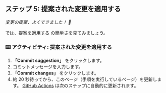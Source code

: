 <!--
<<< 著者メモ: ステップ 5 >>>
前のステップを確認した上で、このステップを開始してください。

用語を定義し、docs.github.com へのリンクを設定します。
-->

## ステップ 5: 提案された変更を適用する

_変更の提案、よくできました！ :partying_face:_

では、[提案を適用する](https://docs.github.com/en/pull-requests/collaborating-with-pull-requests/reviewing-changes-in-pull-requests/incorporating-feedback-in-your-pull-request) の簡単さを見てみましょう。

### :keyboard: アクティビティ: 提案された変更を適用する

1. **「Commit suggestion」** をクリックします。
1. コミットメッセージを入力します。
1. **「Commit changes」** をクリックします。
1. 約 20 秒待ってから、このページ（手順を実行しているページ）を更新します。 [GitHub Actions](https://docs.github.com/en/actions) は次のステップに自動的に更新されます。